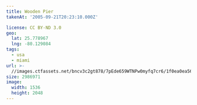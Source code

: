 ```yaml
---
title: Wooden Pier
takenAt: '2005-09-21T20:23:10.000Z'

license: CC BY-ND 3.0
geo:
  lat: 25.778967
  lng: -80.129084
tags:
  - usa
  - miami
url: >-
  //images.ctfassets.net/bncv3c2gt878/7pEde659WTNPw0myfq7cr6/1f0ea0ea562e0d4b69a4727a5399bf85/wooden-pier_4324812227_o
size: 2986971
image:
  width: 1536
  height: 2048
---
```

